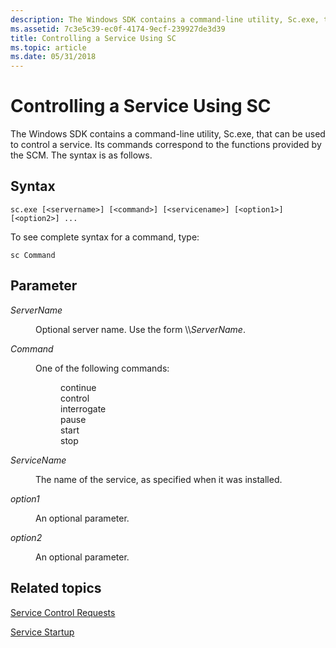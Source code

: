 ```yaml
---
description: The Windows SDK contains a command-line utility, Sc.exe, that can be used to control a service. Its commands correspond to the functions provided by the SCM. The syntax is as follows.
ms.assetid: 7c3e5c39-ec0f-4174-9ecf-239927de3d39
title: Controlling a Service Using SC
ms.topic: article
ms.date: 05/31/2018
---
```


# Controlling a Service Using SC

The Windows SDK contains a command-line utility, Sc.exe, that can be used to control a service. Its commands correspond to the functions provided by the SCM. The syntax is as follows.

## Syntax

```
sc.exe [<servername>] [<command>] [<servicename>] [<option1>] [<option2>] ...
```

To see complete syntax for a command, type:

```
sc Command
```

## Parameter

<dl> <dt>

<span id="ServerName"></span><span id="servername"></span><span id="SERVERNAME"></span>*ServerName*
</dt> <dd>

Optional server name. Use the form \\\\*ServerName*.

</dd> <dt>

<span id="Command"></span><span id="command"></span><span id="COMMAND"></span>*Command*
</dt> <dd>

One of the following commands:

<dl> <dd>continue</dd> <dd>control</dd> <dd>interrogate</dd> <dd>pause</dd> <dd>start</dd> <dd>stop</dd> </dl> </dd> <dt>

<span id="ServiceName"></span><span id="servicename"></span><span id="SERVICENAME"></span>*ServiceName*
</dt> <dd>

The name of the service, as specified when it was installed.

</dd> <dt>

<span id="option1"></span><span id="OPTION1"></span>*option1*
</dt> <dd>

An optional parameter.

</dd> <dt>

<span id="option2"></span><span id="OPTION2"></span>*option2*
</dt> <dd>

An optional parameter.

</dd> </dl>

## Related topics

<dl> <dt>

[Service Control Requests](service-control-requests.md)
</dt> <dt>

[Service Startup](service-startup.md)
</dt> </dl>

 

 



